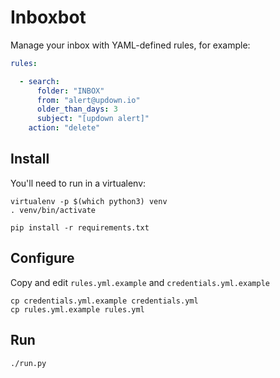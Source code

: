 # Inboxbot

Manage your inbox with YAML-defined rules, for example:

```yaml
rules:

  - search:
      folder: "INBOX"
      from: "alert@updown.io"
      older_than_days: 3
      subject: "[updown alert]"
    action: "delete"
```

## Install

You'll need to run in a virtualenv:

```
virtualenv -p $(which python3) venv
. venv/bin/activate

pip install -r requirements.txt
```

## Configure

Copy and edit `rules.yml.example` and `credentials.yml.example`

```
cp credentials.yml.example credentials.yml
cp rules.yml.example rules.yml
```


## Run

```
./run.py
```

